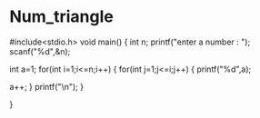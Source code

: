# Num_triangle
#include<stdio.h>
void main()
{
int n;
printf("enter a number : ");
scanf("%d",&n);

int a=1;
for(int i=1;i<=n;i++)
{
for(int j=1;j<=i;j++)
{
printf("%d",a);

a++;
}
printf("\n");
}

}






 
